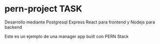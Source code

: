 # pern-project TASK

Desarrollo mediante Postgresql Express React para frontend y Nodejs para backend

Este es un ejemplo de una manager app built con PERN Stack